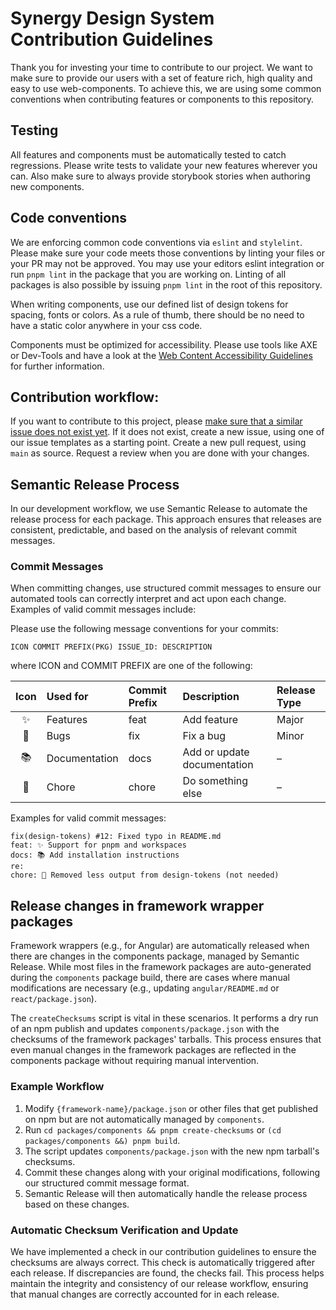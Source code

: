# Synergy Design System Contribution Guidelines

Thank you for investing your time to contribute to our project.
We want to make sure to provide our users with a set of feature rich, high quality and easy to use web-components.
To achieve this, we are using some common conventions when contributing features or components to this repository.

## Testing

All features and components must be automatically tested to catch regressions. Please write tests to validate your new features wherever you can. Also make sure to always provide storybook stories when authoring new components.

## Code conventions

We are enforcing common code conventions via `eslint` and `stylelint`. Please make sure your code meets those conventions by linting your files or your PR may not be approved. You may use your editors eslint integration or run `pnpm lint` in the package that you are working on. Linting of all packages is also possible by issuing `pnpm lint` in the root of this repository.

When writing components, use our defined list of design tokens for spacing, fonts or colors. As a rule of thumb, there should be no need to have a static color anywhere in your css code.

Components must be optimized for accessibility. Please use tools like AXE or Dev-Tools and have a look at the [Web Content Accessibility Guidelines](https://www.w3.org/WAI/standards-guidelines/wcag/) for further information.

## Contribution workflow:

If you want to contribute to this project, please [make sure that a similar issue does not exist yet](https://github.com/SickDesignSystem/synergy/issues). If it does not exist, create a new issue, using one of our issue templates as a starting point. Create a new pull request, using `main` as source. Request a review when you are done with your changes.

## Semantic Release Process

In our development workflow, we use Semantic Release to automate the release process for each package. This approach ensures that releases are consistent, predictable, and based on the analysis of relevant commit messages.

### Commit Messages

When committing changes, use structured commit messages to ensure our automated tools can correctly interpret and act upon each change. Examples of valid commit messages include:

Please use the following message conventions for your commits:

`ICON COMMIT PREFIX(PKG) ISSUE_ID: DESCRIPTION`

where ICON and COMMIT PREFIX are one of the following:

| Icon | Used for      | Commit Prefix | Description                 | Release Type |
| :--: | :------------ | :------------ | :-------------------------- | :----------- |
|  ✨  | Features      | feat          | Add feature                 | Major        |
|  🐛  | Bugs          | fix           | Fix a bug                   | Minor        |
|  📚  | Documentation | docs          | Add or update documentation | –            |
|  🔧  | Chore         | chore         | Do something else           | –            |

Examples for valid commit messages:

```
fix(design-tokens) #12: Fixed typo in README.md
feat: ✨ Support for pnpm and workspaces
docs: 📚 Add installation instructions
re:
chore: 🔧 Removed less output from design-tokens (not needed)
```

## Release changes in framework wrapper packages

Framework wrappers (e.g., for Angular) are automatically released when there are changes in the components package, managed by Semantic Release. While most files in the framework packages are auto-generated during the `components` package build, there are cases where manual modifications are necessary (e.g., updating `angular/README.md` or `react/package.json`).

The `createChecksums` script is vital in these scenarios. It performs a dry run of an npm publish and updates `components/package.json` with the checksums of the framework packages' tarballs. This process ensures that even manual changes in the framework packages are reflected in the components package without requiring manual intervention.

### Example Workflow

1. Modify `{framework-name}/package.json` or other files that get published on npm but are not automatically managed by `components`.
2. Run `cd packages/components && pnpm create-checksums` or `(cd packages/components &&) pnpm build`.
3. The script updates `components/package.json` with the new npm tarball's checksums.
4. Commit these changes along with your original modifications, following our structured commit message format.
5. Semantic Release will then automatically handle the release process based on these changes.

### Automatic Checksum Verification and Update

We have implemented a check in our contribution guidelines to ensure the checksums are always correct. This check is automatically triggered after each release. If discrepancies are found, the checks fail. This process helps maintain the integrity and consistency of our release workflow, ensuring that manual changes are correctly accounted for in each release.
